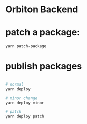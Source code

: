 # Orbiton Backend

# patch a package:

```bash
yarn patch-package
```

# publish packages

```bash

# normal
yarn deploy

# minor change
yarn deploy minor

# patch
yarn deploy patch
```

